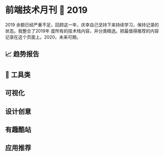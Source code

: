 # 前端技术月刊 📖 2019

2019 余额已经严重不足，回顾这一年，庆幸自己坚持下来持续学习，保持记录的状态。我整合了2019年
度所有的技术栈内容，并分类精选。把最值得推荐的内容记录在这个页面上。2020，未来可期。

## 📈 趋势报告

## 🔧 工具类

## 可视化

## 设计创意

## 有趣酷站

## 应用推荐
